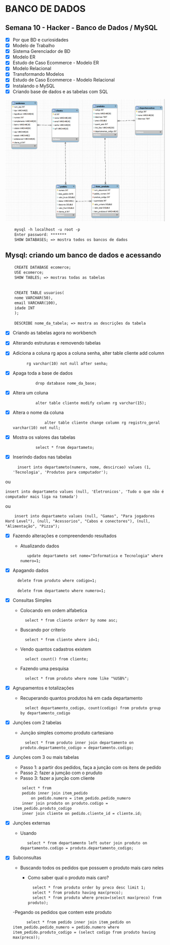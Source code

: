 # BANCO DE DADOS 

## Semana 10 - Hacker - Banco de Dados / MySQL

- [x] Por que BD e curiosidades
- [x] Modelo de Trabalho
- [x] Sistema Gerenciador de BD
- [x] Modelo ER</li>
- [x] Estudo de Caso Ecommerce - Modelo ER
- [x] Modelo Relacional
- [x] Transformando Modelos
- [x] Estudo de Caso Ecommerce - Modelo Relacional
- [x] Instalando o MySQL
- [x] Criando base de dados e as tabelas com SQL

<img src="./img/esquema.jpeg" />
		
  		mysql -h localhost -u root -p
		Enter password: *******
  		SHOW DATABASES; => mostra todos os bancos de dados
        
## Mysql: criando um banco de dados e acessando
       	
		CREATE DATABASE ecomerce; 
		USE ecomerce;
		SHOW TABLES; => mostras todas as tabelas
           
                
		CREATE TABLE usuarios(
		nome VARCHAR(50),
		email VARCHAR(100),
		idade INT
		);
		
		DESCRIBE nome_da_tabela; => mostra as descrições da tabela

- [x] Criando as tabelas agora no workbench
- [x] Alterando estruturas e removendo tabelas

- [x] Adiciona a coluna rg apos a coluna senha, alter table cliente add column
           
	    	rg varchar(10) not null after senha;
   
       
- [x] Apaga toda a base de dados

				drop database nome_da_base;
        	


- [x] Altera um coluna

				alter table cliente modify column rg varchar(15);
- [x] Altera o nome da coluna
      
		        	alter table cliente change column rg registro_geral varchar(10) not null;
   

- [x] Mostra os  valores das tabelas

				select * from departameto;

- [x] Inserindo dados nas tabelas

        insert into departameto(numero, nome, descircao) values (1, 'Tecnologia', 'Produtos para computador');
      
ou
      
   	insert into departameto values (null, 'Eletronicos', 'Tudo o que não é computador mais liga na tomada')

ou

        insert into departameto values (null, "Gamas", "Para jogadores Hard Level"), (null, "Acessorios", "Cabos e conectores"), (null, "Alimentação", "Pizza");

 

- [x] Fazendo alterações e compreendendo resultados
   - Atualizando dados


 			update departameto set nome="Informatica e Tecnologia" where numero=1;



- [x] Apagando dados
      
		delete from produto where codigo=1;

		delete from departameto where numero=1;


- [x] Consultas Simples
      
    - Colocando em ordem alfabetica
      
    		select * from cliente orderr by nome asc;
      
    - Buscando por criterio
      
     		select * from cliente where id=1;
      
    - Vendo quantos cadastros existem 
    
    		select count() from cliente;
      
    - Fazendo uma pesquisa
      
	     	select * from produto where nome like "%USB%";


- [x] Agrupamentos e totalizações
      
    - Recuperando quantos produtos há em cada departamento


			select departamento_codigo, count(codigo) from produto group by departamento_codigo

  
- [x] Junções com 2 tabelas
    - Junção simples comomo produto cartesiano
   
   			select * from produto inner join departamento on produto.departamento_codigo = departamento.codigo;

- [x] Junções com 3 ou mais tabelas
    - Passo 1: a partir dos pedidos, faça a junção com os itens de pedido
    - Passo 2: fazer a jumção com o pruduto
    - Passo 3: fazer a junção com cliente 
    
    ```
    	select * from
        pedido inner join item_pedido
            on pedido.numero = item_pedido.pedido_numero
        inner join produto on produto.codigo = item_pedido.produto_codigo
        inner join cliente on pedido.cliente_id = cliente.id;

    ```

- [x] Junções externas
   - Usando

			select * from departamento left outer join produto on departamento.codigo = produto.departamento_codigo;

- [x] Subconsultas
    - Buscando todos os pedidos que possuem o produto mais caro neles
      	- Como saber qual o produto mais caro?


				select * from produto order by preco desc limit 1;
				select * from produto having max(preco);
				select * from produto where preco=(select max(preco) from produto);


	-Pegando os pedidos que contem este produto

    		select * from pedido inner join item_pedido on item_pedido.pedido_numero = pedido.numero where item_pedido.produto_codigo = (select codigo from produto having max(preco));

